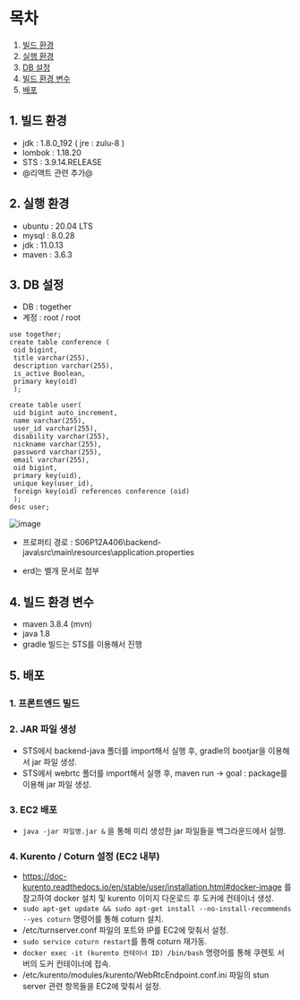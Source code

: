 # 목차

1. [빌드 환경](#빌드-환경)
2. [실행 환경](#실행-환경)
3. [DB 설정](#DB-설정)
4. [빌드 환경 변수](#빌드-환경-변수)
5. [배포](#배포)

  

## 1. 빌드 환경
- jdk : 1.8.0_192 ( jre : zulu-8 )
- lombok : 1.18.20
- STS : 3.9.14.RELEASE
- @리액트 관련 추가@

## 2. 실행 환경
- ubuntu : 20.04 LTS
- mysql : 8.0.28
- jdk : 11.0.13
- maven : 3.6.3
  
## 3. DB 설정
- DB : together
- 계정 : root / root
```
use together;
create table conference (
 oid bigint,
 title varchar(255),
 description varchar(255),
 is_active Boolean,
 primary key(oid)
 );
  
create table user(
 uid bigint auto_increment,
 name varchar(255),
 user_id varchar(255),
 disability varchar(255),
 nickname varchar(255),
 password varchar(255),
 email varchar(255),
 oid bigint,
 primary key(uid),
 unique key(user_id),
 foreign key(oid) references conference (oid)
 );
desc user;
```
![image](/uploads/5606920b495e9dd3082f75d908f8983d/image.png)
- 프로퍼티 경로 : S06P12A406\backend-java\src\main\resources\application.properties

- erd는 별개 문서로 첨부

## 4. 빌드 환경 변수
- maven 3.8.4 (mvn)
- java 1.8
- gradle 빌드는 STS를 이용해서 진행

## 5. 배포
### 1. 프론트엔드 빌드
### 2. JAR 파일 생성 
- STS에서 backend-java 폴더를 import해서 실행 후, gradle의 bootjar을 이용해서 jar 파일 생성.
- STS에서 webrtc 폴더를 import해서 실행 후, maven run -> goal : package를 이용해 jar 파일 생성.
### 3. EC2 배포
- ```java -jar 파일명.jar &``` 을 통해 미리 생성한 jar 파일들을 백그라운드에서 실행.
### 4. Kurento / Coturn 설정 (EC2 내부)
- https://doc-kurento.readthedocs.io/en/stable/user/installation.html#docker-image 를 참고하여 docker 설치 및 kurento 이미지 다운로드 후 도커에 컨테이너 생성.
- ```sudo apt-get update && sudo apt-get install --no-install-recommends --yes coturn``` 명령어를 통해 coturn 설치.
-  /etc/turnserver.conf 파일의 포트와 IP를 EC2에 맞춰서 설정.
- ```sudo service coturn restart```를 통해 coturn 재가동.
- ```docker exec -it (kurento 컨테이너 ID) /bin/bash``` 명령어를 통해 쿠렌토 서버의 도커 컨테이너에 접속.
- /etc/kurento/modules/kurento/WebRtcEndpoint.conf.ini 파일의 stun server 관련 항목들을 EC2에 맞춰서 설정.